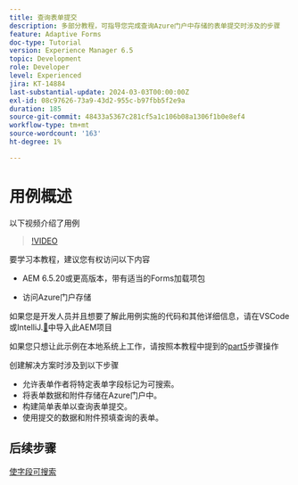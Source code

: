 ```yaml
---
title: 查询表单提交
description: 多部分教程，可指导您完成查询Azure门户中存储的表单提交时涉及的步骤
feature: Adaptive Forms
doc-type: Tutorial
version: Experience Manager 6.5
topic: Development
role: Developer
level: Experienced
jira: KT-14884
last-substantial-update: 2024-03-03T00:00:00Z
exl-id: 08c97626-73a9-43d2-955c-b97fbb5f2e9a
duration: 185
source-git-commit: 48433a5367c281cf5a1c106b08a1306f1b0e8ef4
workflow-type: tm+mt
source-wordcount: '163'
ht-degree: 1%

---
```


# 用例概述

以下视频介绍了用例

>[!VIDEO](https://video.tv.adobe.com/v/3427096?learn=on)


要学习本教程，建议您有权访问以下内容

* AEM 6.5.20或更高版本，带有适当的Forms加载项包

* 访问Azure门户存储



如果您是开发人员并且想要了解此用例实施的代码和其他详细信息，请在VSCode或IntelliJ.[&#128279;](assets/azuredemoproject.zip)中导入此AEM项目

如果您只想让此示例在本地系统上工作，请按照本教程中提到的[part5](./part5.md)步骤操作

创建解决方案时涉及到以下步骤

* 允许表单作者将特定表单字段标记为可搜索。
* 将表单数据和附件存储在Azure门户中。
* 构建简单表单以查询表单提交。
* 使用提交的数据和附件预填查询的表单。

## 后续步骤

[使字段可搜索](./part1.md)

